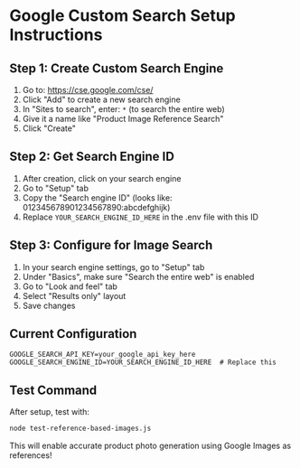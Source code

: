 # Google Custom Search Setup Instructions

## Step 1: Create Custom Search Engine

1. Go to: https://cse.google.com/cse/
2. Click "Add" to create a new search engine
3. In "Sites to search", enter: `*` (to search the entire web)
4. Give it a name like "Product Image Reference Search"
5. Click "Create"

## Step 2: Get Search Engine ID

1. After creation, click on your search engine
2. Go to "Setup" tab
3. Copy the "Search engine ID" (looks like: 012345678901234567890:abcdefghijk)
4. Replace `YOUR_SEARCH_ENGINE_ID_HERE` in the .env file with this ID

## Step 3: Configure for Image Search

1. In your search engine settings, go to "Setup" tab
2. Under "Basics", make sure "Search the entire web" is enabled
3. Go to "Look and feel" tab
4. Select "Results only" layout
5. Save changes

## Current Configuration

```
GOOGLE_SEARCH_API_KEY=your_google_api_key_here
GOOGLE_SEARCH_ENGINE_ID=YOUR_SEARCH_ENGINE_ID_HERE  # Replace this
```

## Test Command

After setup, test with:
```bash
node test-reference-based-images.js
```

This will enable accurate product photo generation using Google Images as references!
